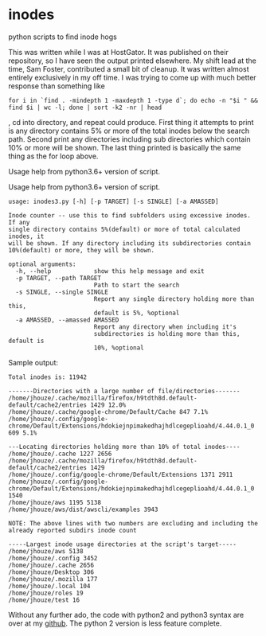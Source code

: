 # inodes
python scripts to find inode hogs

This was written while I was at HostGator. It was published on their repository, so I have seen the output printed elsewhere. My shift lead at the time, Sam Foster, contributed a small bit of cleanup. It was written almost entirely exclusively in my off time. I was trying to come up with much better response than something like

```
for i in `find . -mindepth 1 -maxdepth 1 -type d`; do echo -n "$i " && find $i | wc -l; done | sort -k2 -nr | head
```

, cd into directory, and repeat could produce. First thing it attempts to print is any directory contains 5% or more of the total inodes below the search path. Second print any directories including sub directories which contain 10% or more will be shown. The last thing printed is basically the same thing as the for loop above.

Usage help from python3.6+ version of script.

Usage help from python3.6+ version of script.

```
usage: inodes3.py [-h] [-p TARGET] [-s SINGLE] [-a AMASSED]

Inode counter -- use this to find subfolders using excessive inodes. If any
single directory contains 5%(default) or more of total calculated inodes, it
will be shown. If any directory including its subdirectories contain
10%(default) or more, they will be shown.

optional arguments:
  -h, --help            show this help message and exit
  -p TARGET, --path TARGET
                        Path to start the search
  -s SINGLE, --single SINGLE
                        Report any single directory holding more than this,
                        default is 5%, %optional
  -a AMASSED, --amassed AMASSED
                        Report any directory when including it's
                        subdirectories is holding more than this, default is
                        10%, %optional
```

Sample output:

```
Total inodes is: 11942

-------Directories with a large number of file/directories-------
/home/jhouze/.cache/mozilla/firefox/h9tdth8d.default-default/cache2/entries 1429 12.0%
/home/jhouze/.cache/google-chrome/Default/Cache 847 7.1%
/home/jhouze/.config/google-chrome/Default/Extensions/hdokiejnpimakedhajhdlcegeplioahd/4.44.0.1_0 609 5.1%

---Locating directories holding more than 10% of total inodes----
/home/jhouze/.cache 1227 2656
/home/jhouze/.cache/mozilla/firefox/h9tdth8d.default-default/cache2/entries 1429
/home/jhouze/.config/google-chrome/Default/Extensions 1371 2911
/home/jhouze/.config/google-chrome/Default/Extensions/hdokiejnpimakedhajhdlcegeplioahd/4.44.0.1_0 1540
/home/jhouze/aws 1195 5138
/home/jhouze/aws/dist/awscli/examples 3943

NOTE: The above lines with two numbers are excluding and including the already reported subdirs inode count

-----Largest inode usage directories at the script's target-----
/home/jhouze/aws 5138
/home/jhouze/.config 3452
/home/jhouze/.cache 2656
/home/jhouze/Desktop 306
/home/jhouze/.mozilla 177
/home/jhouze/.local 104
/home/jhouze/roles 19
/home/jhouze/test 16
```

Without any further ado, the code with python2 and python3 syntax are over at my [github](https://github.com/jhouze/inodes). The python 2 version is less feature complete.